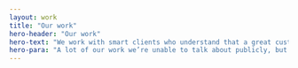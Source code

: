 ```yaml
---
layout: work
title: "Our work"
hero-header: "Our work"
hero-text: "We work with smart clients who understand that a great customer experience is the key to excellent business."
hero-para: "A lot of our work we’re unable to talk about publicly, but get in touch to find out about clients we’ve helped in your industry."
---
```


